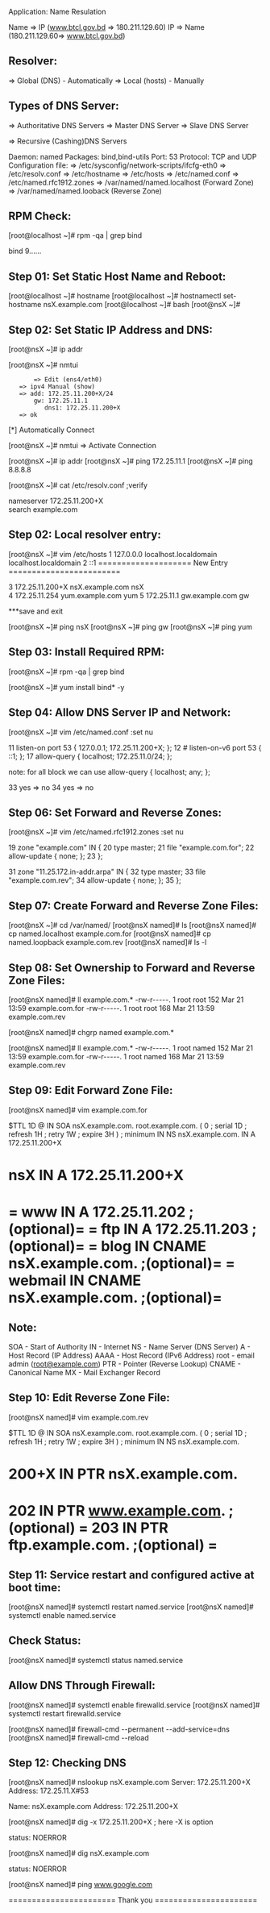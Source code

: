 Application: Name Resulation

Name => IP (www.btcl.gov.bd => 180.211.129.60)
IP => Name (180.211.129.60=> www.btcl.gov.bd)

Resolver:
---------
 => Global (DNS) - Automatically
 => Local (hosts) - Manually 

Types of DNS Server:
--------------------
 => Authoritative DNS Servers
	=> Master DNS Server
	=> Slave DNS Server

 => Recursive (Cashing)DNS Servers

Daemon: named
Packages: bind,bind-utils
Port: 53
Protocol: TCP and UDP
Configuration file:
	=> /etc/sysconfig/network-scripts/ifcfg-eth0
	=> /etc/resolv.conf
  	=> /etc/hostname
	=> /etc/hosts
 	=> /etc/named.conf
 	=> /etc/named.rfc1912.zones 
 	=> /var/named/named.localhost (Forward Zone)
 	=> /var/named/named.looback (Reverse Zone)

RPM Check:
----------
[root@localhost ~]# rpm -qa | grep bind

bind 9......

Step 01: Set Static Host Name and Reboot:
----------------------------------------
[root@localhost ~]# hostname
[root@localhost ~]# hostnamectl set-hostname nsX.example.com
[root@localhost ~]# bash
[root@nsX ~]#

Step 02: Set Static IP Address and DNS:
--------------------------------------
[root@nsX ~]# ip addr

[root@nsX ~]# nmtui

           => Edit (ens4/eth0)
	   => ipv4 Manual (show)
	   => add: 172.25.11.200+X/24
	       gw: 172.25.11.1
              dns1: 172.25.11.200+X
 	   => ok

  [*] Automatically Connect

[root@nsX ~]#  nmtui
        => Activate Connection 

[root@nsX ~]# ip addr
[root@nsX ~]# ping 172.25.11.1
[root@nsX ~]# ping 8.8.8.8

[root@nsX ~]# cat /etc/resolv.conf     ;verify
 
nameserver 172.25.11.200+X   
search example.com 

Step 02: Local resolver entry:
------------------------------
[root@nsX ~]# vim /etc/hosts
1   127.0.0.0 	   localhost.localdomain	localhost.localdomain
2   ::1
==================== New Entry ========================

3   172.25.11.200+X       nsX.example.com              nsX   
4   172.25.11.254         yum.example.com              yum
5   172.25.11.1           gw.example.com               gw

***save and exit

[root@nsX ~]# ping nsX
[root@nsX ~]# ping gw
[root@nsX ~]# ping yum

Step 03: Install Required RPM:
------------------------------
[root@nsX ~]# rpm -qa | grep bind

[root@nsX ~]# yum install bind* -y

Step 04: Allow DNS Server IP and Network:
----------------------------------------
[root@nsX ~]# vim /etc/named.conf
 :set nu

11         listen-on port 53 { 127.0.0.1; 172.25.11.200+X; };
12  #      listen-on-v6 port 53 { ::1; };
17         allow-query     { localhost; 172.25.11.0/24; };

  note: for all block we can use allow-query  { localhost; any; };
           
33  yes => no
34  yes => no

Step 06: Set Forward and Reverse Zones:
---------------------------------------
[root@nsX ~]# vim /etc/named.rfc1912.zones 
:set nu

 19 zone "example.com" IN {
 20         type master;
 21         file "example.com.for";
 22         allow-update { none; };
 23 };

 31 zone "11.25.172.in-addr.arpa" IN {
 32         type master;
 33         file "example.com.rev";
 34         allow-update { none; };
 35 };

Step 07: Create Forward and Reverse Zone Files:
-----------------------------------------------
[root@nsX ~]# cd /var/named/
[root@nsX named]# ls 
[root@nsX named]# cp named.localhost example.com.for
[root@nsX named]# cp named.loopback example.com.rev
[root@nsX named]# ls -l 

Step 08: Set Ownership to Forward and Reverse Zone Files:
---------------------------------------------------------
[root@nsX named]# ll example.com.*
-rw-r-----. 1 root root 152 Mar 21 13:59 example.com.for
-rw-r-----. 1 root root 168 Mar 21 13:59 example.com.rev

[root@nsX named]# chgrp named example.com.*

[root@nsX named]# ll example.com.*
-rw-r-----. 1 root named 152 Mar 21 13:59 example.com.for
-rw-r-----. 1 root named 168 Mar 21 13:59 example.com.rev

Step 09: Edit Forward Zone File:
--------------------------------
[root@nsX named]# vim example.com.for

  $TTL 1D
  @       IN SOA  nsX.example.com. root.example.com. (
                                        0       ; serial
                                        1D      ; refresh
                                        1H      ; retry
                                        1W      ; expire
                                        3H )    ; minimum
          IN NS nsX.example.com.
          IN A 172.25.11.200+X

 nsX      IN A 172.25.11.200+X
====================================================
= www     IN A 172.25.11.202 		;(optional)=
= ftp     IN A 172.25.11.203 		;(optional)= 
= blog	  IN CNAME nsX.example.com. 	;(optional)=
= webmail IN CNAME nsX.example.com. 	;(optional)=
====================================================
Note:
-----
  SOA  - Start of Authority
   IN  - Internet 
   NS  - Name Server (DNS Server)
    A  - Host Record (IP Address)
  AAAA - Host Record (IPv6 Address) 
 root  - email admin (root@example.com)
  PTR  - Pointer (Reverse Lookup)
 CNAME - Canonical Name
    MX - Mail Exchanger Record
 
Step 10: Edit Reverse Zone File:
--------------------------------
[root@nsX named]# vim example.com.rev

$TTL 1D
@       IN SOA nsX.example.com. root.example.com. (
                                        0       ; serial
                                        1D      ; refresh
                                        1H      ; retry
                                        1W      ; expire
                                        3H )    ; minimum
        IN  NS nsX.example.com.

200+X   IN  PTR nsX.example.com.   
============================================================
202     IN  PTR www.example.com.	;(optional)	   =
203     IN  PTR ftp.example.com.	;(optional)	   =
============================================================ 

Step 11: Service restart and configured active at boot time:
------------------------------------------------------------
[root@nsX named]# systemctl restart named.service
[root@nsX named]# systemctl enable named.service 

Check Status:
-------------
[root@nsX named]# systemctl status named.service

Allow DNS Through Firewall:
---------------------------
[root@nsX named]# systemctl enable firewalld.service
[root@nsX named]# systemctl restart firewalld.service

[root@nsX named]# firewall-cmd --permanent --add-service=dns
[root@nsX named]# firewall-cmd --reload

Step 12: Checking DNS 
---------------------
[root@nsX named]# nslookup nsX.example.com
Server:		172.25.11.200+X
Address:	172.25.11.X#53

Name:	nsX.example.com
Address: 172.25.11.200+X

[root@nsX named]# dig -x 172.25.11.200+X      ; here -X is option 

 status: NOERROR 

[root@nsX named]# dig nsX.example.com

 status: NOERROR

[root@nsX named]# ping www.google.com

======================= Thank you ======================




